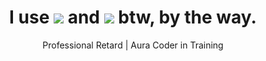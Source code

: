 <div align="center">
  <h1>I use <img src="https://skillicons.dev/icons?i=nix" /> and <img src="https://skillicons.dev/icons?i=neovim" /> btw, by the way.</h1>
  <p>Professional Retard | Aura Coder in Training</p>
</div>

